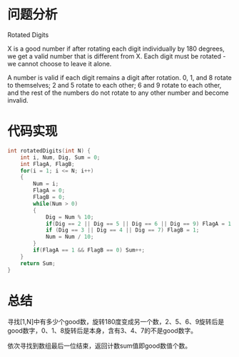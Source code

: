 # 问题分析

Rotated Digits

X is a good number if after rotating each digit individually by 180 degrees, we get a valid number that is different from X.  Each digit must be rotated - we cannot choose to leave it alone.

A number is valid if each digit remains a digit after rotation. 0, 1, and 8 rotate to themselves; 2 and 5 rotate to each other; 6 and 9 rotate to each other, and the rest of the numbers do not rotate to any other number and become invalid.

# 代码实现

```c
int rotatedDigits(int N) {
    int i, Num, Dig, Sum = 0;
    int FlagA, FlagB;
    for(i = 1; i <= N; i++)
    {
        Num = i;
        FlagA = 0;
        FlagB = 0;
        while(Num > 0)
        {
            Dig = Num % 10;
            if(Dig == 2 || Dig == 5 || Dig == 6 || Dig == 9) FlagA = 1;
            if (Dig == 3 || Dig == 4 || Dig == 7) FlagB = 1;
            Num = Num / 10;
        }
        if(FlagA == 1 && FlagB == 0) Sum++;
    }
    return Sum;
}
```

# 总结

寻找[1,N]中有多少个good数，旋转180度变成另一个数，2、5、6、9旋转后是good数字，0、1、8旋转后是本身，含有3、4、7的不是good数字。

依次寻找到数组最后一位结束，返回计数sum值即good数值个数。